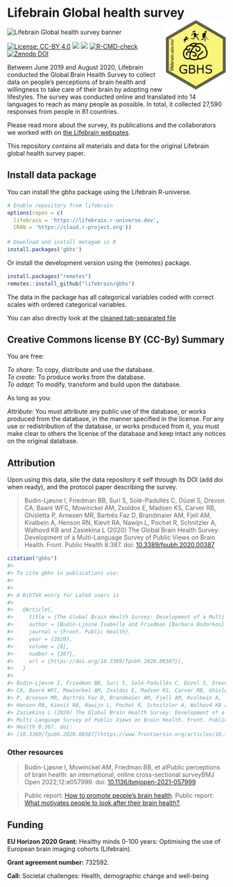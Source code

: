 
<!-- README.md is generated from README.Rmd. Please edit that file -->

# Lifebrain Global health survey <img src="man/figures/logo.png" align="right" alt="" width="138.5" />

![Lifebrain Global health survey
banner](./inst/img/lifebrain-banner-1771x417-72px.jpeg)

<!-- badges: start -->

[![License: CC-BY
4.0](https://img.shields.io/badge/license-CC--BY%204.0-blue.svg)](https://cran.r-project.org/web/licenses/CC-BY%204.0)
[![](https://img.shields.io/github/languages/code-size/lifebrain/gbhs.svg)](https://github.com/Lifebrain/gbhs)
[![](https://img.shields.io/badge/doi-10.3389/fpubh.2020.00387-green.svg)](https://doi.org/10.3389/fpubh.2020.00387)
[![R-CMD-check](https://github.com/Lifebrain/gbhs/actions/workflows/R-CMD-check.yaml/badge.svg)](https://github.com/Lifebrain/gbhs/actions/workflows/R-CMD-check.yaml)
[![Zenodo
DOI](https://zenodo.org/badge/535578726.svg)](https://zenodo.org/badge/latestdoi/535578726)
<!-- badges: end -->

Between June 2019 and August 2020, Lifebrain conducted the Global Brain
Health Survey to collect data on people’s perceptions of brain health
and willingness to take care of their brain by adopting new lifestyles.
The survey was conducted online and translated into 14 languages to
reach as many people as possible. In total, it collected 27,590
responses from people in 81 countries.

Please read more about the survey, its publications and the
collaborators we worked with on [the Lifebrain
webpates](https://www.lifebrain.uio.no/global-brain-health-survey/).

This repository contains all materials and data for the original
Lifebrain global health survey paper.

## Install data package

You can install the gbhs package using the Lifebrain R-universe.

``` r
# Enable repository from lifebrain
options(repos = c(
  lifebrain = 'https://lifebrain.r-universe.dev',
  CRAN = 'https://cloud.r-project.org'))
  
# Download and install metagam in R
install.packages('gbhs')
```

Or install the development version using the {remotes} package.

``` r
install.packages("remotes")
remotes::install_github("lifebrain/gbhs")
```

The data in the package has all categorical variables coded with correct
scales with ordered categorical variables.

You can also directly look at the [cleaned tab-separated
file](https://raw.githubusercontent.com/Lifebrain/gbhs/main/inst/exdata/gbhs.tsv)

## Creative Commons license BY (CC-By) Summary

You are free:

*To share:* To copy, distribute and use the database.  
*To create:* To produce works from the database.  
*To adapt:* To modify, transform and build upon the database.

As long as you:

*Attribute:* You must attribute any public use of the database, or works
produced from the database, in the manner specified in the license. For
any use or redistribution of the database, or works produced from it,
you must make clear to others the license of the database and keep
intact any notices on the original database.

## Attribution

Upon using this data, site the data repository it self through its DOI
(add doi when ready), and the protocol paper describing the survey.

> Budin-Ljøsne I, Friedman BB, Suri S, Solé-Padullés C, Düzel S, Drevon
> CA, Baaré WFC, Mowinckel AM, Zsoldos E, Madsen KS, Carver RB,
> Ghisletta P, Arnesen MR, Bartrés Faz D, Brandmaier AM, Fjell AM,
> Kvalbein A, Henson RN, Kievit RA, Nawijn L, Pochet R, Schnitzler A,
> Walhovd KB and Zasiekina L (2020) The Global Brain Health Survey:
> Development of a Multi-Language Survey of Public Views on Brain
> Health. Front. Public Health 8:387. doi:
> [10.3389/fpubh.2020.00387](https://www.frontiersin.org/articles/10.3389/fpubh.2020.00387/full)

``` r
citation("gbhs")
#> 
#> To cite gbhs in publications use:
#> 
#> 
#> A BibTeX entry for LaTeX users is
#> 
#>   @Article{,
#>     title = {The Global Brain Health Survey: Development of a Multi-Language Survey of Public Views on Brain Health},
#>     author = {Budin-Ljosne Isabelle and Friedman {Barbara Bodorkos} and Suri Sana and Solé-Padullés Cristina and Düzel Sandra and Drevon {Christian A.} and Baaré {William F. C.} and Mowinckel {Athanasia Monika} and Zsoldos Enikő and Madsen {Kathrine Skak} and Carver {Rebecca Bruu} and Ghisletta Paolo and Arnesen {Mari R.} and Faz {David Bartrés} and Brandmaier {Andreas M.} and Fjell {Anders Martin} and Kvalbein Aud and Henson {Richard N.} and Kievit {Rogier A.} and Nawijn Laura and Pochet Roland and Schnitzler Alfons and Walhovd {Kristine B.} and Zasiekina Larysa},
#>     journal = {Front. Public Health},
#>     year = {2020},
#>     volume = {8},
#>     number = {387},
#>     url = {https://doi.org/10.3389/fpubh.2020.00387}},
#>   }
#> 
#> Budin-Ljøsne I, Friedman BB, Suri S, Solé-Padullés C, Düzel S, Drevon
#> CA, Baaré WFC, Mowinckel AM, Zsoldos E, Madsen KS, Carver RB, Ghisletta
#> P, Arnesen MR, Bartrés Faz D, Brandmaier AM, Fjell AM, Kvalbein A,
#> Henson RN, Kievit RA, Nawijn L, Pochet R, Schnitzler A, Walhovd KB and
#> Zasiekina L (2020) The Global Brain Health Survey: Development of a
#> Multi-Language Survey of Public Views on Brain Health. Front. Public
#> Health 8:387. doi:
#> [10.3389/fpubh.2020.00387](https://www.frontiersin.org/articles/10.3389/fpubh.2020.00387/full)
```

### Other resources

> Budin-Ljøsne I, Mowinckel AM, Friedman BB, et alPublic perceptions of
> brain health: an international, online cross-sectional surveyBMJ Open
> 2022;12:e057999. doi:
> [10.1136/bmjopen-2021-057999](https://bmjopen.bmj.com/content/12/4/e057999)

> Public report: [How to promote people’s brain
> health](https://www.lifebrain.uio.no/news/how-to-promote.html). Public
> report: [What motivates people to look after their brain
> health?](https://www.lifebrain.uio.no/news/what-motivates.html).

## Funding

**EU Horizon 2020 Grant:** Healthy minds 0-100 years: Optimising the use
of European brain imaging cohorts (Lifebrain).

**Grant agreement number:** 732592.

**Call:** Societal challenges: Health, demographic change and well-being
